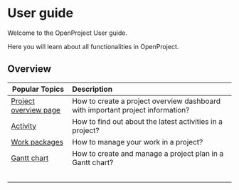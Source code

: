 # User guide

Welcome to the OpenProject User guide.

Here you will learn about all functionalities in OpenProject.

## Overview

| Popular Topics                                  | Description                                                  |
| ----------------------------------------------- | :----------------------------------------------------------- |
| [Project overview page](#project-overview)      | How to create a project overview dashboard with important project information? |
| [Activity](activity.md)                         | How to find out about the latest activities in a project?    |
| [Work packages](./work-packages/#work-packages) | How to manage your work in a project?                        |
| [Gantt chart](#gantt-chart)                     | How to create and manage a project plan in a Gantt chart?    |
|                                                 |                                                              |
|                                                 |                                                              |
|                                                 |                                                              |
|                                                 |                                                              |
|                                                 |                                                              |

